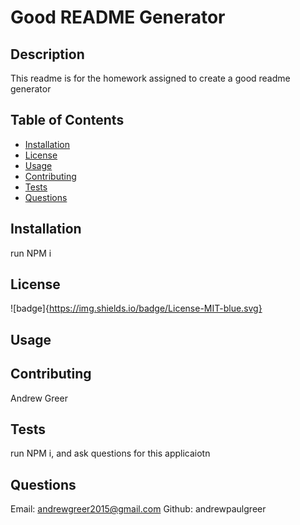 # Good README Generator


## Description
This readme is for the homework assigned to create a good readme generator

## Table of Contents
* [Installation](#installation)
* [License](#license)
* [Usage](#usage)
* [Contributing](#contributing)
* [Tests](#tests)
* [Questions](#questions)



## Installation
run NPM i

## License
![badge]{https://img.shields.io/badge/License-MIT-blue.svg}

## Usage


## Contributing
Andrew Greer

## Tests 
run NPM i, and ask questions for this applicaiotn

## Questions
Email: andrewgreer2015@gmail.com
Github: andrewpaulgreer

